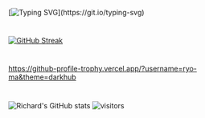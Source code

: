 [![Typing SVG](https://readme-typing-svg.herokuapp.com?size=70&duration=4997&color=25FF00&width=600&height=100&lines=Welcome+Nerds!)](https://git.io/typing-svg)
#
[![GitHub Streak](https://github-readme-streak-stats.herokuapp.com/?user=Ye-Yint-Nyo-Hmine)](https://git.io/streak-stats)
# 
https://github-profile-trophy.vercel.app/?username=ryo-ma&theme=darkhub
#
![Richard's GitHub stats](https://github-readme-stats.vercel.app/api?username=Ye-Yint-Nyo-Hmine)
![visitors](https://visitor-badge.glitch.me/badge?page_id=page.id&left_color=green&right_color=red)
